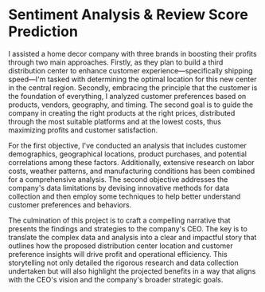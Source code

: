 # Sentiment Analysis & Review Score Prediction
I assisted a home decor company with three brands in boosting their profits through two main approaches. Firstly, as they plan to build a third distribution center to enhance customer experience—specifically shipping speed—I'm tasked with determining the optimal location for this new center in the central region. Secondly, embracing the principle that the customer is the foundation of everything, I analyzed customer preferences based on products, vendors, geography, and timing. The second goal is to guide the company in creating the right products at the right prices, distributed through the most suitable platforms and at the lowest costs, thus maximizing profits and customer satisfaction.

For the first objective, I've conducted an analysis that includes customer demographics, geographical locations, product purchases, and potential correlations among these factors. Additionally, extensive research on labor costs, weather patterns, and manufacturing conditions has been combined for a comprehensive analysis. The second objective addresses the company's data limitations by devising innovative methods for data collection and then employ some techniques to help better understand customer preferences and behaviors.

The culmination of this project is to craft a compelling narrative that presents the findings and strategies to the company's CEO. The key is to translate the complex data and analysis into a clear and impactful story that outlines how the proposed distribution center location and customer preference insights will drive profit and operational efficiency. This storytelling not only detailed the rigorous research and data collection undertaken but will also highlight the projected benefits in a way that aligns with the CEO's vision and the company's broader strategic goals.
